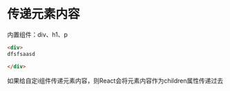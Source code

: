 # 传递元素内容

内置组件：div、h1、p

```html
<div>
dfsfsaasd

</div>

```

如果给自定i组件传递元素内容，则React会将元素内容作为children属性传递过去